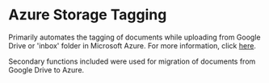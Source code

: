 # Azure Storage Tagging

Primarily automates the tagging of documents while uploading from Google Drive or 'inbox' folder in Microsoft Azure.
For more information, click [here](https://taiger.atlassian.net/wiki/spaces/EO/pages/2628780220/Documentation+for+Automated+Tagging+Program+in+Azure+Java).

Secondary functions included were used for migration of documents from Google Drive to Azure.
